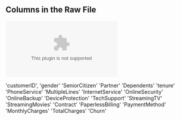 ## Columns in the Raw File
![Telco Customers](/data/telco_customer_churn.csv)

'customerID',
'gender'
'SeniorCitizen'
'Partner'
'Dependents'
'tenure'
'PhoneService'
'MultipleLines'
'InternetService'
'OnlineSecurity'
'OnlineBackup'
'DeviceProtection'
'TechSupport'
'StreamingTV'
'StreamingMovies'
'Contract'
'PaperlessBilling'
'PaymentMethod'
'MonthlyCharges'
'TotalCharges'
'Churn'